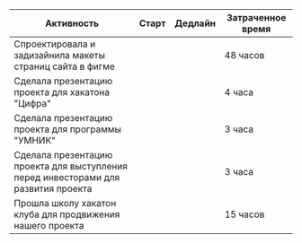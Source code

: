| Активность     |Старт             | Дедлайн                  | Затраченное время      |            
|----------------|------------------|--------------------------|------------------------|
| Спроектировала и задизайнила макеты страниц сайта в фигме |                  |                          |48 часов| 
| Сделала презентацию проекта для хакатона "Цифра"|                  |                          |4 часа| 
| Сделала презентацию проекта для программы "УМНИК"|                  |                          |3 часа|
| Сделала презентацию проекта для выступления перед инвесторами для развития проекта|                  |                          |3 часа|
| Прошла школу хакатон клуба для продвижения нашего проекта|                  |                          |15 часов|
